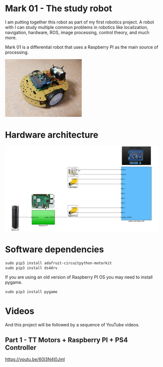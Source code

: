 # Mark 01 - The study robot

I am putting together this robot as part of my first robotics project. A robot with I can study multiple common problems in robotics like localization, navigation, hardware, ROS, image processing, control theory, and much more.

Mark 01 is a differential robot that uses a Raspberry PI as the main source of processing.

<img src="doc/images/robot_v1.jpg" width="50%" height="50%">

# Hardware architecture

<img src="doc/images/arch.PNG">

# Software dependencies

```
sudo pip3 install adafruit-circuitpython-motorkit
sudo pip3 install ds4drv
```
If you are using an old version of Raspberry PI OS you may need to install pygame.

```
sudo pip3 install pygame
```

# Videos

And this project will be followed by a sequence of YouTube videos.

## Part 1 - TT Motors + Raspberry PI + PS4 Controller

https://youtu.be/60l3N4I0JmI
